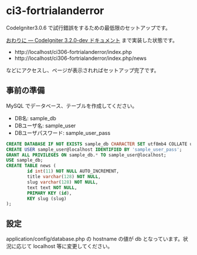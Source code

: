 # ci3-fortrialanderror
CodeIgniter3.0.6 で試行錯誤をするための最低限のセットアップです。

[おわりに — CodeIgniter 3.2.0-dev ドキュメント](https://codeigniter.jp/user_guide/3/tutorial/conclusion.html) まで実装した状態です。

- http://localhost/ci306-fortrialanderror/index.php
- http://localhost/ci306-fortrialanderror/index.php/news

などにアクセスし、ページが表示されればセットアップ完了です。

## 事前の準備
MySQL でデータベース、テーブルを作成してください。

- DB名: sample_db
- DBユーザ名: sample_user
- DBユーザパスワード: sample_user_pass

```sql
CREATE DATABASE IF NOT EXISTS sample_db CHARACTER SET utf8mb4 COLLATE utf8mb4_general_ci;
CREATE USER sample_user@localhost IDENTIFIED BY 'sample_user_pass';
GRANT ALL PRIVILEGES ON sample_db.* TO sample_user@localhost;
USE sample_db;
CREATE TABLE news (
        id int(11) NOT NULL AUTO_INCREMENT,
        title varchar(128) NOT NULL,
        slug varchar(128) NOT NULL,
        text text NOT NULL,
        PRIMARY KEY (id),
        KEY slug (slug)
);
```

## 設定
application/config/database.php の hostname の値が db となっています。状況に応じて localhost 等に変更してください。
